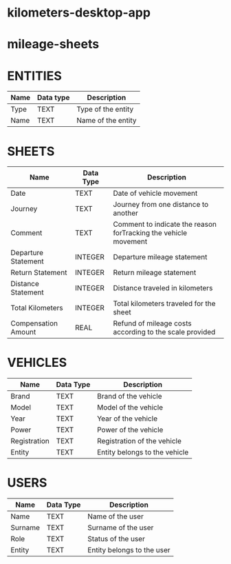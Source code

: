 # kilometers-desktop-app
# mileage-sheets

# ENTITIES
|Name  |Data type  |Description  |
|---------|---------|---------|
|Type|TEXT |Type of the entity|
|Name|TEXT |Name of the entity|

# SHEETS
|Name  |Data Type  |Description|
|---------|---------|---------|
|Date|TEXT|Date of vehicle movement|
|Journey|TEXT|Journey from one distance to another|
|Comment|TEXT|Comment to indicate the reason forTracking the vehicle movement|
|Departure Statement|INTEGER|Departure mileage statement|
|Return Statement|INTEGER |Return mileage statement|
|Distance Statement|INTEGER|Distance traveled in kilometers|
|Total Kilometers|INTEGER|Total kilometers traveled for the sheet|
|Compensation Amount|REAL|Refund of mileage costs according to the scale provided|

# VEHICLES
|Name  |Data Type  |Description|
|---------|---------|---------|
|Brand|TEXT|Brand of the vehicle|
|Model|TEXT|Model of the vehicle|
|Year|TEXT|Year of the vehicle|
|Power|TEXT|Power of the vehicle|
|Registration|TEXT|Registration of the vehicle|
|Entity|TEXT|Entity belongs to the vehicle|

# USERS

|Name  |Data Type  |Description|
|---------|---------|---------|
|Name|TEXT|Name of the user|
|Surname|TEXT|Surname of the user|
|Role|TEXT|Status of the user|
|Entity|TEXT|Entity belongs to the user|

